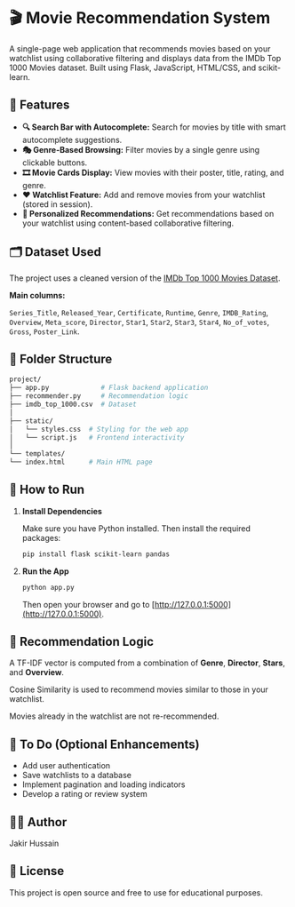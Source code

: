 # 🎬 Movie Recommendation System

A single-page web application that recommends movies based on your watchlist using collaborative filtering and displays data from the IMDb Top 1000 Movies dataset. Built using Flask, JavaScript, HTML/CSS, and scikit-learn.

## 🔧 Features

* **🔍 Search Bar with Autocomplete:** Search for movies by title with smart autocomplete suggestions.
* **🎭 Genre-Based Browsing:** Filter movies by a single genre using clickable buttons.
* **🎞️ Movie Cards Display:** View movies with their poster, title, rating, and genre.
* **❤️ Watchlist Feature:** Add and remove movies from your watchlist (stored in session).
* **🤝 Personalized Recommendations:** Get recommendations based on your watchlist using content-based collaborative filtering.

## 🗂️ Dataset Used

The project uses a cleaned version of the [IMDb Top 1000 Movies Dataset](https://www.kaggle.com/harshitshankd/imdb-top-1000-movies).

**Main columns:**

`Series_Title`, `Released_Year`, `Certificate`, `Runtime`, `Genre`, `IMDB_Rating`, `Overview`, `Meta_score`, `Director`, `Star1`, `Star2`, `Star3`, `Star4`, `No_of_votes`, `Gross`, `Poster_Link`.

## 📁 Folder Structure
```bash
project/
├── app.py             # Flask backend application
├── recommender.py     # Recommendation logic
├── imdb_top_1000.csv  # Dataset
│
├── static/
│   └── styles.css  # Styling for the web app
│   └── script.js   # Frontend interactivity
│
└── templates/
└── index.html      # Main HTML page
```
## 🚀 How to Run

1.  **Install Dependencies**

    Make sure you have Python installed. Then install the required packages:

    ```bash
    pip install flask scikit-learn pandas
    ```

2.  **Run the App**

    ```bash
    python app.py
    ```

    Then open your browser and go to [http://127.0.0.1:5000](http://127.0.0.1:5000).

## 🤖 Recommendation Logic

A TF-IDF vector is computed from a combination of **Genre**, **Director**, **Stars**, and **Overview**.

Cosine Similarity is used to recommend movies similar to those in your watchlist.

Movies already in the watchlist are not re-recommended.

## 📌 To Do (Optional Enhancements)

* Add user authentication
* Save watchlists to a database
* Implement pagination and loading indicators
* Develop a rating or review system

## 🧑‍💻 Author

Jakir Hussain

## 📜 License

This project is open source and free to use for educational purposes.
